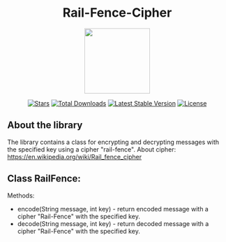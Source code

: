 <h1 align="center">Rail-Fence-Cipher</h1>
<p align="center"><img src="https://i.imgur.com/ZfMSTrk.png" width=150></p>

<p align="center">
<a href="https://github.com/N1ghtF1re/Rail-Fence-Cipher/stargazers"><img src="https://img.shields.io/github/stars/N1ghtF1re/Rail-Fence-Cipher.svg" alt="Stars"></a>
<a href="https://github.com/N1ghtF1re/Rail-Fence-Cipher/releases"><img src="https://img.shields.io/badge/downloads-6-brightgreen.svg" alt="Total Downloads"></a>
<a href="https://github.com/N1ghtF1re/Rail-Fence-Cipher/releases"><img src="https://img.shields.io/github/tag/N1ghtF1re/Rail-Fence-Cipher.svg" alt="Latest Stable Version"></a>
<a href="https://github.com/N1ghtF1re/Rail-Fence-Cipher/blob/master/LICENSE"><img src="https://img.shields.io/github/license/N1ghtF1re/Rail-Fence-Ciphe.svg" alt="License"></a>
</p>
</p>

## About the library
The library contains a class for encrypting and decrypting messages with the specified key using a cipher "rail-fence". About cipher: https://en.wikipedia.org/wiki/Rail_fence_cipher

## Class RailFence: 
Methods: 
- encode(String message, int key) - return encoded message with a cipher "Rail-Fence" with the specified key.
- decode(String message, int key) - return decoded message with a cipher "Rail-Fence" with the specified key.
